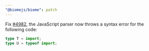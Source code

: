 ```yaml
---
"@biomejs/biome": patch
---
```


Fix [#4982](https://github.com/biomejs/biome/issues/4982), the JavaScript parser now throws a syntax error for the following code:

```ts
type T = import;
type U = typeof import;
```